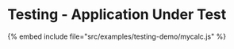 # Testing - Application Under Test


{% embed include file="src/examples/testing-demo/mycalc.js" %}



